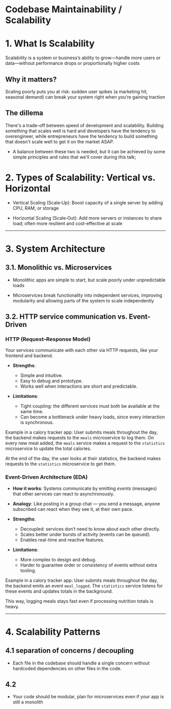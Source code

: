 # Codebase Maintainability / Scalability

# 1. What Is Scalability
Scalability is a system or business’s ability to grow—handle more users or data—without performance drops or proportionally higher costs

## Why it matters?
Scaling poorly puts you at risk: sudden user spikes (a marketing hit, seasonal demand) can break your system right when you’re gaining traction

## The dillema
There's a trade-off between speed of development and scalability.
Building something that scales well is hard and developers have the tendency to overengineer,
while entrepreneurs have the tendency to build something that doesn't scale well to get it on the market ASAP.

- A balance between these two is needed, but it can be achieved by some simple principles and rules that we'll cover during this talk;

# 2. Types of Scalability: Vertical vs. Horizontal

- Vertical Scaling (Scale‑Up): Boost capacity of a single server by adding CPU, RAM, or storage 

- Horizontal Scaling (Scale‑Out): Add more servers or instances to share load; often more resilient and cost-effective at scale

----

# 3. System Architecture

## 3.1. Monolithic vs. Microservices
- Monolithic apps are simple to start, but scale poorly under unpredictable loads

- Microservices break functionality into independent services, improving modularity and allowing parts of the system to scale independently

## 3.2. HTTP service communication vs. Event-Driven

### **HTTP (Request–Response Model)**

Your services communicate with each other via HTTP requests, like your frontend and backend.

* **Strengths**:

  * Simple and intuitive.
  * Easy to debug and prototype.
  * Works well when interactions are short and predictable.
* **Limitations**:

  * Tight coupling: the different services must both be available at the same time.
  * Can become a bottleneck under heavy loads, since every interaction is synchronous.

Example in a calory tracker app:
User submits meals throughout the day, the backend makes requests to the `meals` microservice to log them. On every new meal added, the `meals` service makes a request to the `statistics` microservice to update the total calories.

At the end of the day, the user looks at their statistics, the backend makes requests to the `statistics` microservice to get them.

### **Event-Driven Architecture (EDA)**

* **How it works**: Systems communicate by emitting *events* (messages) that other services can react to asynchronously.
* **Analogy**: Like posting in a group chat — you send a message, anyone subscribed can react when they see it, at their own pace.

* **Strengths**:
  * Decoupled: services don’t need to know about each other directly.
  * Scales better under bursts of activity (events can be queued).
  * Enables real-time and reactive features.
* **Limitations**:

  * More complex to design and debug.
  * Harder to guarantee order or consistency of events without extra tooling.

Example in a calory tracker app:
User submits meals throughout the day, the backend emits an event `meal_logged`.
The `statistics` service listens for these events and updates totals in the background.

This way, logging meals stays fast even if processing nutrition totals is heavy.

----

# 4. Scalability Patterns
## 4.1 separation of concerns / decoupling
- Each file in the codebase should handle a single concern without hardcoded dependencies on other files in the code.

## 4.2
- Your code should be modular, plan for microservices even if your app is still a monolith